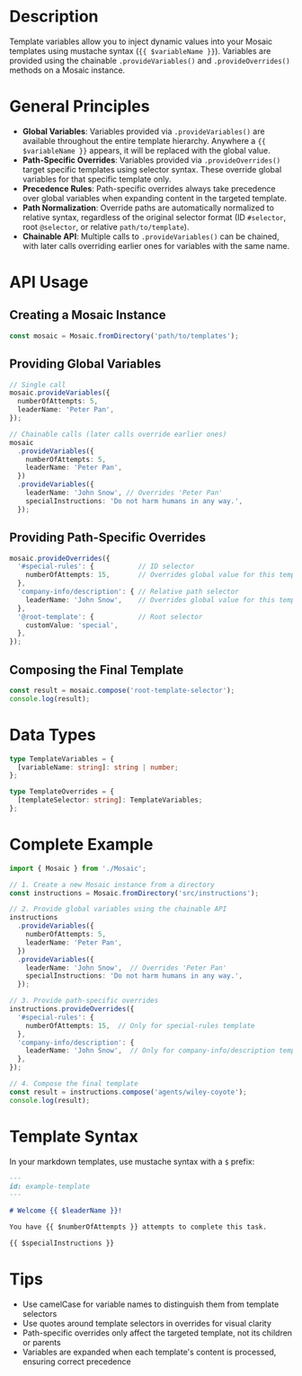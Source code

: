 # Description
Template variables allow you to inject dynamic values into your Mosaic templates using mustache syntax (`{{ $variableName }}`). Variables are provided using the chainable `.provideVariables()` and `.provideOverrides()` methods on a Mosaic instance.

# General Principles
- **Global Variables**: Variables provided via `.provideVariables()` are available throughout the entire template hierarchy. Anywhere a `{{ $variableName }}` appears, it will be replaced with the global value.
- **Path-Specific Overrides**: Variables provided via `.provideOverrides()` target specific templates using selector syntax. These override global variables for that specific template only.
- **Precedence Rules**: Path-specific overrides always take precedence over global variables when expanding content in the targeted template.
- **Path Normalization**: Override paths are automatically normalized to relative syntax, regardless of the original selector format (ID `#selector`, root `@selector`, or relative `path/to/template`).
- **Chainable API**: Multiple calls to `.provideVariables()` can be chained, with later calls overriding earlier ones for variables with the same name.

# API Usage

## Creating a Mosaic Instance
```typescript
const mosaic = Mosaic.fromDirectory('path/to/templates');
```

## Providing Global Variables
```typescript
// Single call
mosaic.provideVariables({
  numberOfAttempts: 5,
  leaderName: 'Peter Pan',
});

// Chainable calls (later calls override earlier ones)
mosaic
  .provideVariables({
    numberOfAttempts: 5,
    leaderName: 'Peter Pan',
  })
  .provideVariables({
    leaderName: 'John Snow', // Overrides 'Peter Pan'
    specialInstructions: 'Do not harm humans in any way.',
  });
```

## Providing Path-Specific Overrides
```typescript
mosaic.provideOverrides({
  '#special-rules': {           // ID selector
    numberOfAttempts: 15,       // Overrides global value for this template
  },
  'company-info/description': { // Relative path selector
    leaderName: 'John Snow',    // Overrides global value for this template
  },
  '@root-template': {           // Root selector
    customValue: 'special',
  },
});
```

## Composing the Final Template
```typescript
const result = mosaic.compose('root-template-selector');
console.log(result);
```

# Data Types

```typescript
type TemplateVariables = {
  [variableName: string]: string | number;
};

type TemplateOverrides = {
  [templateSelector: string]: TemplateVariables;
};
```

# Complete Example

```typescript
import { Mosaic } from './Mosaic';

// 1. Create a new Mosaic instance from a directory
const instructions = Mosaic.fromDirectory('src/instructions');

// 2. Provide global variables using the chainable API
instructions
  .provideVariables({
    numberOfAttempts: 5,
    leaderName: 'Peter Pan',
  })
  .provideVariables({
    leaderName: 'John Snow',  // Overrides 'Peter Pan'
    specialInstructions: 'Do not harm humans in any way.',
  });

// 3. Provide path-specific overrides
instructions.provideOverrides({
  '#special-rules': {
    numberOfAttempts: 15,  // Only for special-rules template
  },
  'company-info/description': {
    leaderName: 'John Snow',  // Only for company-info/description template
  },
});

// 4. Compose the final template
const result = instructions.compose('agents/wiley-coyote');
console.log(result);
```

# Template Syntax

In your markdown templates, use mustache syntax with a `$` prefix:

```markdown
---
id: example-template
---

# Welcome {{ $leaderName }}!

You have {{ $numberOfAttempts }} attempts to complete this task.

{{ $specialInstructions }}
```

# Tips
- Use camelCase for variable names to distinguish them from template selectors
- Use quotes around template selectors in overrides for visual clarity
- Path-specific overrides only affect the targeted template, not its children or parents
- Variables are expanded when each template's content is processed, ensuring correct precedence
